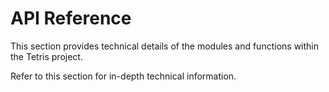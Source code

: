 # API Reference

This section provides technical details of the modules and functions within the Tetris project.

Refer to this section for in-depth technical information.